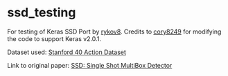 # ssd_testing
For testing of Keras SSD Port by [rykov8](https://github.com/rykov8/ssd_keras). Credits to [cory8249](https://github.com/cory8249/ssd_keras) for modifying the code to support Keras v2.0.1.

Dataset used: [Stanford 40 Action Dataset](http://vision.stanford.edu/Datasets/40actions.html)

Link to original paper: [SSD: Single Shot MultiBox Detector](https://arxiv.org/abs/1512.02325)


